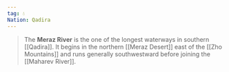```yaml
---
tag: 💧
Nation: Qadira
---
```

> The **Meraz River** is the one of the longest waterways in southern [[Qadira]]. It begins in the northern [[Meraz Desert]] east of the [[Zho Mountains]] and runs generally southwestward before joining the [[Maharev River]].








